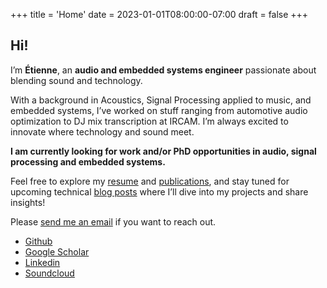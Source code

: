 +++
title = 'Home'
date = 2023-01-01T08:00:00-07:00
draft = false
+++

## Hi!

I’m **Étienne**, an **audio and embedded systems engineer** passionate about blending sound and technology.

With a background in Acoustics, Signal Processing applied to music, and embedded systems, I’ve worked on stuff ranging from automotive audio optimization to DJ mix transcription at IRCAM. I’m always excited to innovate where technology and sound meet.

**I am currently looking for work and/or PhD opportunities in audio, signal processing and embedded systems.**

Feel free to explore my [resume](/resume) and [publications](/publications), and stay tuned for upcoming technical [blog posts](/posts) where I’ll dive into my projects and share insights!


Please [send me an email](mailto:eti.andre@gmail.com) if you want to reach out.

- [Github](https://github.com/etiandre)
- [Google Scholar](https://scholar.google.fr/citations?hl=en&pli=1&user=bbwN-eAAAAAJ)
- [Linkedin](https://www.linkedin.com/in/%C3%A9tienne-andr%C3%A9-683b97144/)
- [Soundcloud](https://soundcloud.com/pedeiche)